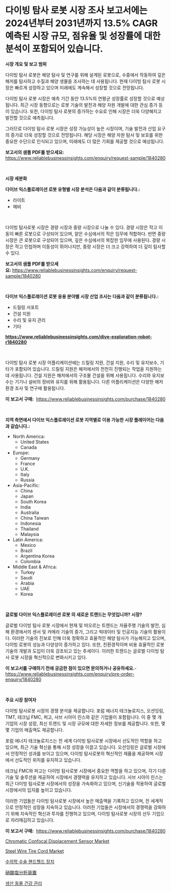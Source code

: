 <p><h1>다이빙 탐사 로봇 시장 조사 보고서에는 2024년부터 2031년까지 13.5% CAGR 예측된 시장 규모, 점유율 및 성장률에 대한 분석이 포함되어 있습니다.</h1></p><p><strong>시장 개요 및 보고 범위</strong></p>
<p><p>다이빙 탐사 로봇은 해양 탐사 및 연구를 위해 설계된 로봇으로, 수중에서 작동하여 깊은 해저를 탐사하고 수질과 해양 생물을 조사하는 데 사용됩니다. 현재 다이빙 탐사 로봇 시장은 빠르게 성장하고 있으며 미래에도 계속해서 성장할 것으로 전망됩니다. </p><p>다이빙 탐사 로봇 시장은 예측 기간 동안 13.5%의 연평균 성장률로 성장할 것으로 예상됩니다. 최근 시장 동향으로는 로봇 기술의 발전과 해양 자원 개발에 대한 관심 증가 등이 있습니다. 또한, 다이빙 탐사 로봇의 증가하는 수요로 인해 시장은 더욱 다양해지고 발전할 것으로 예측됩니다.</p><p>그러므로 다이빙 탐사 로봇 시장은 성장 가능성이 높은 시장이며, 기술 발전과 산업 요구의 증가로 더욱 성장할 것으로 전망됩니다. 해당 시장은 해양 자원 탐사 및 보호를 위한 중요한 수단으로 인식되고 있으며, 미래에도 더 많은 기회를 제공할 것으로 예상됩니다.</p></p>
<p><strong>보고서의 샘플 PDF를 받으세요:</strong> <a href="https://www.reliablebusinessinsights.com/enquiry/request-sample/1840280">https://www.reliablebusinessinsights.com/enquiry/request-sample/1840280</a></p>
<p>&nbsp;</p>
<p><strong>시장 세분화</strong></p>
<p><strong>다이브 익스플로레이션 로봇 유형별 시장 분석은 다음과 같이 분류됩니다.:</strong></p>
<p><ul><li>라이트</li><li>헤비</li></ul></p>
<p>&nbsp;</p>
<p><p>다이빙 탐사로봇 시장은 경량 시장과 중량 시장으로 나눌 수 있다. 경량 시장은 작고 이동이 빠른 로봇으로 구성되어 있으며, 얕은 수심에서의 작은 임무에 적합하다. 반면 중량 시장은 큰 로봇으로 구성되어 있으며, 깊은 수심에서의 복잡한 임무에 사용된다. 경량 시장은 작고 민첩하며 이동성이 뛰어나지만, 중량 시장은 더 크고 강력하여 더 깊이 탐사할 수 있다.</p></p>
<p><strong>보고서의 샘플 PDF를 받으세요:</strong>&nbsp;<a href="https://www.reliablebusinessinsights.com/enquiry/request-sample/1840280">https://www.reliablebusinessinsights.com/enquiry/request-sample/1840280</a></p>
<p>&nbsp;</p>
<p><strong> 다이브 익스플로레이션 로봇 응용 분야별 시장 산업 조사는 다음과 같이 분류됩니다.:</strong></p>
<p><ul><li>드릴링 서포트</li><li>건설 지원</li><li>수리 및 유지 관리</li><li>기타</li></ul></p>
<p><strong><a href="https://www.reliablebusinessinsights.com/dive-exploration-robot-r1840280">https://www.reliablebusinessinsights.com/dive-exploration-robot-r1840280</a></strong></p>
<p>&nbsp;</p>
<p><p>다이빙 탐사 로봇 시장 어플리케이션에는 드릴링 지원, 건설 지원, 수리 및 유지보수, 기타가 포함되어 있습니다. 드릴링 지원은 해저에서의 천천히 진행되는 작업을 지원하는 데 사용됩니다. 건설 지원은 해저에서의 구조물 건설을 위해 사용됩니다. 수리와 유지보수는 기기나 설비의 정비와 유지를 위해 활용됩니다. 다른 어플리케이션은 다양한 해저 환경 조사 및 연구에 활용됩니다.</p></p>
<p><strong>이 보고서 구매:</strong>&nbsp; <a href="https://www.reliablebusinessinsights.com/purchase/1840280">https://www.reliablebusinessinsights.com/purchase/1840280</a></p>
<p>&nbsp;</p>
<p><strong>지역 측면에서 다이브 익스플로레이션 로봇 지역별로 이용 가능한 시장 플레이어는 다음과 같습니다.:</strong></p>
<p><ul>
    <li>
        North America:
        <ul>
            <li>United States</li>
            <li>Canada</li>
        </ul>
    </li>
    <li>
        Europe:
        <ul>
            <li>Germany</li>
            <li>France</li>
            <li>U.K.</li>
            <li>Italy</li>
            <li>Russia</li>
        </ul>
    </li>
    <li>
        Asia-Pacific:
        <ul>
            <li>China</li>
            <li>Japan</li>
            <li>South Korea</li>
            <li>India</li>
            <li>Australia</li>
            <li>China Taiwan</li>
            <li>Indonesia</li>
            <li>Thailand</li>
            <li>Malaysia</li>
        </ul>
    </li>
    <li>
        Latin America:
        <ul>
            <li>Mexico</li>
            <li>Brazil</li>
            <li>Argentina Korea</li>
            <li>Colombia</li>
        </ul>
    </li>
    <li>
        Middle East & Africa:
        <ul>
            <li>Turkey</li>
            <li>Saudi</li>
            <li>Arabia</li>
            <li>UAE</li>
            <li>Korea</li>
        </ul>
    </li>
    </ul></p>
<p>&nbsp;</p>
<p><strong>글로벌 다이브 익스플로레이션 로봇 의 새로운 트렌드는 무엇입니까? 시장?</strong></p>
<p><p>글로벌 다이빙 탐사 로봇 시장에서 현재 및 떠오르는 트렌드는 자율주행 기술의 발전, 심해 환경에서의 센서 및 카메라 기술의 증가, 그리고 빅데이터 및 인공지능 기술의 활용이다. 이러한 기술의 진보로 인해 더욱 정확하고 효율적인 해양 탐사가 가능해지고 있으며, 다이빙 로봇의 성능과 다양성이 증가하고 있다. 또한, 친환경적이며 비용 효율적인 로봇 기술의 개발과 도입이 더욱 강조되고 있는 추세이다. 이러한 트렌드는 글로벌 다이빙 탐사 로봇 시장을 혁신적으로 변화시키고 있다.</p></p>
<p><strong>이 보고서를 구매하기 전에 궁금한 점이 있으면 문의하거나 공유하세요.</strong>- <a href="https://www.reliablebusinessinsights.com/enquiry/pre-order-enquiry/1840280">https://www.reliablebusinessinsights.com/enquiry/pre-order-enquiry/1840280</a></p>
<p>&nbsp;</p>
<p><strong>주요 시장 참여자</strong></p>
<p><p>다이빙 탐사로봇 시장의 경쟁 분석을 제공합니다. 포럼 에너지 테크놀로지스, 오션잉링, TMT, 테크닙 FMC, 퍼고, 사브 시아이 린스와 같은 기업들이 포함됩니다. 이 중 몇 개 기업의 시장 성장, 최신 트렌드 및 시장 규모에 대한 자세한 정보를 제공합니다. 또한, 몇몇 기업의 매출액도 제공합니다. </p><p>포럼 에너지 테크놀로지스는 전 세계 다이빙 탐사로봇 시장에서 선도적인 역할을 하고 있으며, 최근 기술 혁신을 통해 시장 성장을 이끌고 있습니다. 오션잉링은 글로벌 시장에서 안정적인 성과를 보이고 있으며, 다이빙 탐사로봇의 혁신적인 제품을 제공하며 시장에서 선도적인 위치를 유지하고 있습니다.</p><p>테크닙 FMC와 퍼고는 다이빙 탐사로봇 시장에서 중요한 역할을 하고 있으며, 각기 다른 기술 및 솔루션을 제공하여 시장에서 경쟁력을 유지하고 있습니다. 사브 시아이 린스는 최근 다이빙 탐사로봇 시장에서의 성장을 가속화하고 있으며, 신기술을 적용하여 글로벌 시장에서의 입지를 높이고 있습니다.</p><p>이러한 기업들은 다이빙 탐사로봇 시장에서 높은 매출액을 기록하고 있으며, 전 세계적으로 안정적인 성장을 지속하고 있습니다. 이러한 기업들은 시장에서의 경쟁력을 강화하기 위해 지속적인 혁신과 투자를 진행하고 있으며, 다이빙 탐사로봇 시장의 선두 기업으로 자리매김하고 있습니다.</p></p>
<p><strong>이 보고서 구매:</strong>&nbsp;&nbsp;<a href="https://www.reliablebusinessinsights.com/purchase/1840280">https://www.reliablebusinessinsights.com/purchase/1840280</a></p>
<p><p><a href="https://issuu.com/reportprime-2/docs/chromatic-confocal-displacement-sensor-market-size">Chromatic Confocal Displacement Sensor Market</a></p><p><a href="https://github.com/julyju69/Market-Research-Report-List-3/blob/main/steel-wire-tire-cord-market.md">Steel Wire Tire Cord Market</a></p><p><a href="https://github.com/LoganRew1964/Market-Research-Report-List-1/blob/main/4061320102945.md">수의학 수술 핸드헬드 장치</a></p><p><a href="https://github.com/CloydAbbott2023/Market-Research-Report-List-2/blob/main/5344314108260.md">硝酸塩分析装置</a></p><p><a href="https://github.com/akzkkws047661437/Market-Research-Report-List-2/blob/main/7244889102946.md">생산 동물 건강 관리</a></p></p>